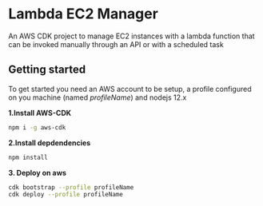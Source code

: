 # Lambda EC2 Manager
An AWS CDK project to manage EC2 instances with a lambda function that can be invoked manually through an API or with a scheduled task

## Getting started
To get started you need an AWS account to be setup, a profile configured on you machine (named _profileName_) and nodejs 12.x

**1.Install AWS-CDK**
```bash
npm i -g aws-cdk
```

**2.Install depdendencies**
```bash
npm install
```

**3. Deploy on aws**
```bash
cdk bootstrap --profile profileName
cdk deploy --profile profileName
```